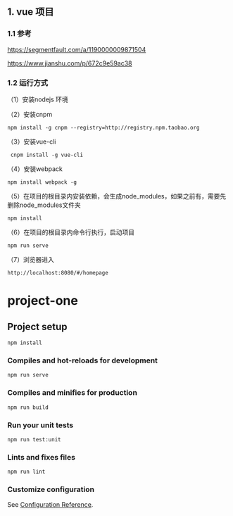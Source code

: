 ## 1. vue 项目

### 1.1 参考

https://segmentfault.com/a/1190000009871504

https://www.jianshu.com/p/672c9e59ac38



### 1.2 运行方式

（1）安装nodejs 环境

（2）安装cnpm

```
npm install -g cnpm --registry=http://registry.npm.taobao.org
```

（3）安装vue-cli

```
 cnpm install -g vue-cli 
```

（4）安装webpack

```
npm install webpack -g
```



（5）在项目的根目录内安装依赖，会生成node_modules，如果之前有，需要先删除node_modules文件夹

```
npm install
```

（6）在项目的根目录内命令行执行，启动项目

```
npm run serve
```

（7）浏览器进入

```
http://localhost:8080/#/homepage
```



# project-one

## Project setup
```
npm install
```

### Compiles and hot-reloads for development
```
npm run serve
```

### Compiles and minifies for production
```
npm run build
```

### Run your unit tests
```
npm run test:unit
```

### Lints and fixes files
```
npm run lint
```

### Customize configuration
See [Configuration Reference](https://cli.vuejs.org/config/).
